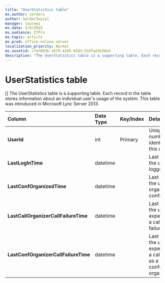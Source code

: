 ```yaml
---
title: "UserStatistics table"
ms.author: serdars
author: SerdarSoysal
manager: laurawi
ms.date: 3/9/2015
ms.audience: ITPro
ms.topic: article
ms.prod: office-online-server
localization_priority: Normal
ms.assetid: cfaf803b-1679-4169-92d3-533fad3e56ed
description: "The UserStatistics table is a supporting table. Each record in the table stores information about an individual user's usage of the system. This table was introduced in Microsoft Lync Server 2013."
---
```


# UserStatistics table
[]
The UserStatistics table is a supporting table. Each record in the table stores information about an individual user's usage of the system. This table was introduced in Microsoft Lync Server 2013.
  
|**Column**|**Data Type**|**Key/Index**|**Details**|
|:-----|:-----|:-----|:-----|
|**UserId** <br/> |int  <br/> |Primary  <br/> |Unique number identifying this user.  <br/> |
|**LastLogInTime** <br/> |datetime  <br/> ||Last time the user logged in.  <br/> |
|**LastConfOrganizedTime** <br/> |datetime  <br/> ||Last time the user organized a conference.  <br/> |
|**LastCallOrganizerCallFailureTime** <br/> |datetime  <br/> ||Last time the user experienced a call failure.  <br/> |
|**LastConfOrganizerCallFailureTime** <br/> |datetime  <br/> ||Last time the user experienced a call failure as a conference organizer.  <br/> |
   


